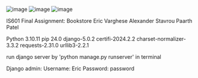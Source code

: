 ![image](https://github.com/user-attachments/assets/61ba320f-1709-4fe5-8c9f-cfd15b0b6cc6)
![image](https://github.com/user-attachments/assets/b1783c6d-426d-4260-af94-51a7c8238383)
![image](https://github.com/user-attachments/assets/bcc8de8e-8da2-4092-b950-0173cc180606)

IS601 Final Assignment: Bookstore
Eric Varghese
Alexander Stavrou
Paarth Patel

Python 3.10.11
pip 24.0
django-5.0.2
certifi-2024.2.2 
charset-normalizer-3.3.2 
requests-2.31.0 
urllib3-2.2.1

run django server by 'python manage.py runserver' in terminal

Django admin:
Username: Eric
Password: password
